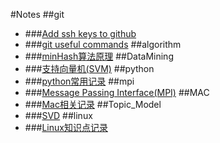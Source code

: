 #Notes
##git
* ###<a href="html/git/add_ssh_keys.html">Add ssh keys to github</a>
* ###<a href="html/git/git.html">git useful commands</a>
##algorithm
* ###<a href="html/algorithm/minhash.html">minHash算法原理</a>
##DataMining
* ###<a href="html/DataMining/SVM.html">支持向量机(SVM)</a>
##python
* ###<a href="html/python/changyong.html">python常用记录</a>
##mpi
* ###<a href="html/mpi/mpi_tutorials.html">Message Passing Interface(MPI)</a>
##MAC
* ###<a href="html/MAC/mac.html">Mac相关记录</a>
##Topic_Model
* ###<a href="html/Topic_Model/SVD.html">SVD</a>
##linux
* ###<a href="html/linux/linux.html">Linux知识点记录</a>
